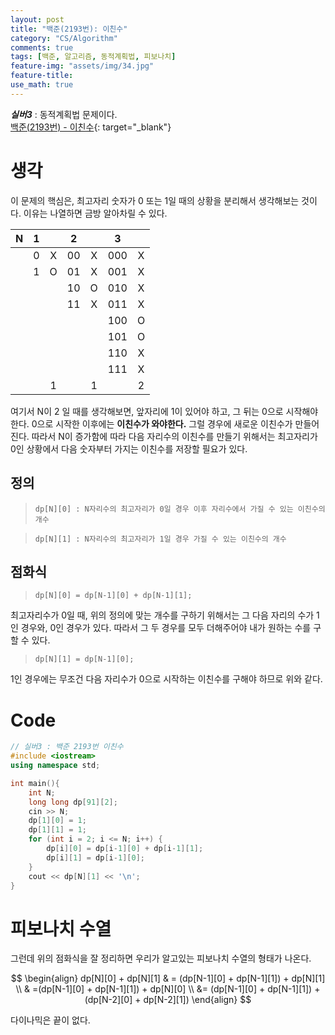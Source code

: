 ```yaml
---
layout: post
title: "백준(2193번): 이친수"
category: "CS/Algorithm"
comments: true
tags: [백준, 알고리즘, 동적계획법, 피보나치]
feature-img: "assets/img/34.jpg"
feature-title:
use_math: true
---
```


**_실버3_** : 동적계획법 문제이다.  
[백준(2193번) - 이친수](https://www.acmicpc.net/problem/2193){: target="\_blank"}

# 생각

이 문제의 핵심은, 최고자리 숫자가 0 또는 1일 때의 상황을 분리해서 생각해보는 것이다. 이유는 나열하면 금방 알아차릴 수 있다.

|  N  |  1  |     |  2  |     |  3  |     |
| :-: | :-: | :-: | :-: | :-: | :-: | :-: |
|     |  0  |  X  | 00  |  X  | 000 |  X  |
|     |  1  |  O  | 01  |  X  | 001 |  X  |
|     |     |     | 10  |  O  | 010 |  X  |
|     |     |     | 11  |  X  | 011 |  X  |
|     |     |     |     |     | 100 |  O  |
|     |     |     |     |     | 101 |  O  |
|     |     |     |     |     | 110 |  X  |
|     |     |     |     |     | 111 |  X  |
|     |     |  1  |     |  1  |     |  2  |

여기서 N이 2 일 때를 생각해보면, 앞자리에 1이 있어야 하고, 그 뒤는 0으로 시작해야 한다. 0으로 시작한 이후에는 **이친수가 와야한다.** 그럴 경우에 새로운 이친수가 만들어진다. 따라서 N이 증가함에 따라 다음 자리수의 이친수를 만들기 위해서는 최고자리가 0인 상황에서 다음 숫자부터 가지는 이친수를 저장할 필요가 있다.

## 정의

> `dp[N][0] : N자리수의 최고자리가 0일 경우 이후 자리수에서 가질 수 있는 이친수의 개수`

> `dp[N][1] : N자리수의 최고자리가 1일 경우 가질 수 있는 이친수의 개수`

## 점화식

> `dp[N][0] = dp[N-1][0] + dp[N-1][1];`

최고자리수가 0일 때, 위의 정의에 맞는 개수를 구하기 위해서는 그 다음 자리의 수가 1인 경우와, 0인 경우가 있다. 따라서 그 두 경우를 모두 더해주어야 내가 원하는 수를 구할 수 있다.

> `dp[N][1] = dp[N-1][0];`

1인 경우에는 무조건 다음 자리수가 0으로 시작하는 이친수를 구해야 하므로 위와 같다.

# Code

```c++
// 실버3 : 백준 2193번 이친수
#include <iostream>
using namespace std;

int main(){
    int N;
    long long dp[91][2];
    cin >> N;
    dp[1][0] = 1;
    dp[1][1] = 1;
    for (int i = 2; i <= N; i++) {
        dp[i][0] = dp[i-1][0] + dp[i-1][1];
        dp[i][1] = dp[i-1][0];
    }
    cout << dp[N][1] << '\n';
}

```

# 피보나치 수열

그런데 위의 점화식을 잘 정리하면 우리가 알고있는 피보나치 수열의 형태가 나온다.

$$
\begin{align}
dp[N][0] + dp[N][1] & = (dp[N-1][0] + dp[N-1][1]) + dp[N][1] \\
& =(dp[N-1][0] + dp[N-1][1]) + dp[N][0] \\
&= (dp[N-1][0] + dp[N-1][1]) + (dp[N-2][0] + dp[N-2][1])
\end{align}
$$

다이나믹은 끝이 없다.
